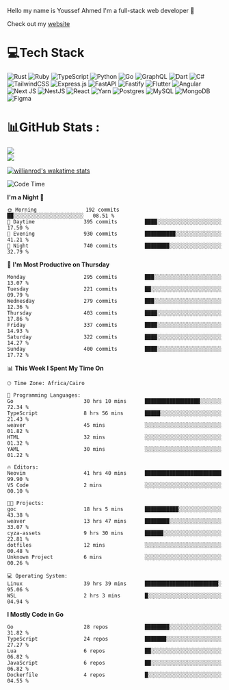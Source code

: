Hello my name is Youssef Ahmed I'm a full-stack web developer 👋

Check out my [website](https://youssefahmed.vercel.app)
 
# 💻Tech Stack

![Rust](https://img.shields.io/badge/rust-%23000000.svg?style=for-the-badge&logo=rust&logoColor=white) ![Ruby](https://img.shields.io/badge/ruby-%23CC342D.svg?style=for-the-badge&logo=ruby&logoColor=white) ![TypeScript](https://img.shields.io/badge/typescript-%23007ACC.svg?style=for-the-badge&logo=typescript&logoColor=white) ![Python](https://img.shields.io/badge/python-3670A0?style=for-the-badge&logo=python&logoColor=ffdd54) ![Go](https://img.shields.io/badge/go-%2300ADD8.svg?style=for-the-badge&logo=go&logoColor=white) ![GraphQL](https://img.shields.io/badge/-GraphQL-E10098?style=for-the-badge&logo=graphql&logoColor=white) ![Dart](https://img.shields.io/badge/dart-%230175C2.svg?style=for-the-badge&logo=dart&logoColor=white) ![C#](https://img.shields.io/badge/c%23-%23239120.svg?style=for-the-badge&logo=c-sharp&logoColor=white) ![TailwindCSS](https://img.shields.io/badge/tailwindcss-%2338B2AC.svg?style=for-the-badge&logo=tailwind-css&logoColor=white) ![Express.js](https://img.shields.io/badge/express.js-%23404d59.svg?style=for-the-badge&logo=express&logoColor=%2361DAFB) ![FastAPI](https://img.shields.io/badge/FastAPI-005571?style=for-the-badge&logo=fastapi) ![Fastify](https://img.shields.io/badge/fastify-%23000000.svg?style=for-the-badge&logo=fastify&logoColor=white) ![Flutter](https://img.shields.io/badge/Flutter-%2302569B.svg?style=for-the-badge&logo=Flutter&logoColor=white) ![Angular](https://img.shields.io/badge/angular-%23DD0031.svg?style=for-the-badge&logo=angular&logoColor=white) ![Next JS](https://img.shields.io/badge/Next-black?style=for-the-badge&logo=next.js&logoColor=white) ![NestJS](https://img.shields.io/badge/nestjs-%23E0234E.svg?style=for-the-badge&logo=nestjs&logoColor=white) ![React](https://img.shields.io/badge/react-%2320232a.svg?style=for-the-badge&logo=react&logoColor=%2361DAFB) ![Yarn](https://img.shields.io/badge/yarn-%232C8EBB.svg?style=for-the-badge&logo=yarn&logoColor=white) ![Postgres](https://img.shields.io/badge/postgres-%23316192.svg?style=for-the-badge&logo=postgresql&logoColor=white) ![MySQL](https://img.shields.io/badge/mysql-%2300f.svg?style=for-the-badge&logo=mysql&logoColor=white) ![MongoDB](https://img.shields.io/badge/MongoDB-%234ea94b.svg?style=for-the-badge&logo=mongodb&logoColor=white)     ![Figma](https://img.shields.io/badge/figma-%23F24E1E.svg?style=for-the-badge&logo=figma&logoColor=white)

# 📊GitHub Stats :

![](https://github-readme-stats.vercel.app/api?username=joetifa2003&theme=tokyonight&hide_border=false&include_all_commits=false&count_private=false)<br/>
![](https://github-readme-streak-stats.herokuapp.com/?user=joetifa2003&theme=tokyonight&hide_border=false)<br/>

[![willianrod's wakatime stats](https://github-readme-stats.vercel.app/api/wakatime?username=joetifa2003&layout=compact)](https://github.com/anuraghazra/github-readme-stats)
<!--START_SECTION:waka-->
![Code Time](http://img.shields.io/badge/Code%20Time-3%2C883%20hrs%2028%20mins-blue)

**I'm a Night 🦉** 

```text
🌞 Morning                192 commits         ██░░░░░░░░░░░░░░░░░░░░░░░   08.51 % 
🌆 Daytime                395 commits         ████░░░░░░░░░░░░░░░░░░░░░   17.50 % 
🌃 Evening                930 commits         ██████████░░░░░░░░░░░░░░░   41.21 % 
🌙 Night                  740 commits         ████████░░░░░░░░░░░░░░░░░   32.79 % 
```
📅 **I'm Most Productive on Thursday** 

```text
Monday                   295 commits         ███░░░░░░░░░░░░░░░░░░░░░░   13.07 % 
Tuesday                  221 commits         ██░░░░░░░░░░░░░░░░░░░░░░░   09.79 % 
Wednesday                279 commits         ███░░░░░░░░░░░░░░░░░░░░░░   12.36 % 
Thursday                 403 commits         ████░░░░░░░░░░░░░░░░░░░░░   17.86 % 
Friday                   337 commits         ████░░░░░░░░░░░░░░░░░░░░░   14.93 % 
Saturday                 322 commits         ████░░░░░░░░░░░░░░░░░░░░░   14.27 % 
Sunday                   400 commits         ████░░░░░░░░░░░░░░░░░░░░░   17.72 % 
```


📊 **This Week I Spent My Time On** 

```text
🕑︎ Time Zone: Africa/Cairo

💬 Programming Languages: 
Go                       30 hrs 10 mins      ██████████████████░░░░░░░   72.34 % 
TypeScript               8 hrs 56 mins       █████░░░░░░░░░░░░░░░░░░░░   21.43 % 
weaver                   45 mins             ░░░░░░░░░░░░░░░░░░░░░░░░░   01.82 % 
HTML                     32 mins             ░░░░░░░░░░░░░░░░░░░░░░░░░   01.32 % 
YAML                     30 mins             ░░░░░░░░░░░░░░░░░░░░░░░░░   01.22 % 

🔥 Editors: 
Neovim                   41 hrs 40 mins      █████████████████████████   99.90 % 
VS Code                  2 mins              ░░░░░░░░░░░░░░░░░░░░░░░░░   00.10 % 

🐱‍💻 Projects: 
goc                      18 hrs 5 mins       ███████████░░░░░░░░░░░░░░   43.38 % 
weaver                   13 hrs 47 mins      ████████░░░░░░░░░░░░░░░░░   33.07 % 
cyza-assets              9 hrs 30 mins       ██████░░░░░░░░░░░░░░░░░░░   22.81 % 
dotfiles                 12 mins             ░░░░░░░░░░░░░░░░░░░░░░░░░   00.48 % 
Unknown Project          6 mins              ░░░░░░░░░░░░░░░░░░░░░░░░░   00.26 % 

💻 Operating System: 
Linux                    39 hrs 39 mins      ████████████████████████░   95.06 % 
WSL                      2 hrs 3 mins        █░░░░░░░░░░░░░░░░░░░░░░░░   04.94 % 
```

**I Mostly Code in Go** 

```text
Go                       28 repos            ████████░░░░░░░░░░░░░░░░░   31.82 % 
TypeScript               24 repos            ███████░░░░░░░░░░░░░░░░░░   27.27 % 
Lua                      6 repos             ██░░░░░░░░░░░░░░░░░░░░░░░   06.82 % 
JavaScript               6 repos             ██░░░░░░░░░░░░░░░░░░░░░░░   06.82 % 
Dockerfile               4 repos             █░░░░░░░░░░░░░░░░░░░░░░░░   04.55 % 
```




<!--END_SECTION:waka-->
